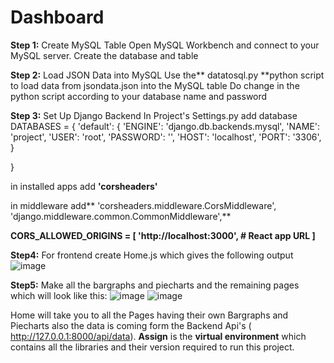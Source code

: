 # Dashboard
**Step 1:** Create MySQL Table
Open MySQL Workbench and connect to your MySQL server.
Create the database and table 

**Step 2:** Load JSON Data into MySQL
Use the** datatosql.py **python script to load data from jsondata.json into the MySQL table
Do change in the python script according to your database name and password

**Step 3:** Set Up Django Backend
In Project's Settings.py add database 
DATABASES = {
    'default': {
        'ENGINE': 'django.db.backends.mysql',
        'NAME': 'project',
        'USER': 'root',
        'PASSWORD': '',
        'HOST': 'localhost',
        'PORT': '3306',
    }
   
}

in installed apps add  **'corsheaders'**

in middleware add** 'corsheaders.middleware.CorsMiddleware',
     'django.middleware.common.CommonMiddleware',**

**CORS_ALLOWED_ORIGINS = [
    'http://localhost:3000',  # React app URL
]**

**Step4:** For frontend create Home.js which gives the following output
![image](https://github.com/Ayush-1205/Dashboard/assets/101936254/87e975a6-a741-4c86-8d85-9491489b00b0)

**Step5:** Make all the bargraphs and piecharts and the remaining pages which will look like this:
![image](https://github.com/Ayush-1205/Dashboard/assets/101936254/6fd4d17d-526c-4ae7-bd50-9eb5eae40f9a)
![image](https://github.com/Ayush-1205/Dashboard/assets/101936254/b55d4f85-0fb1-4738-b6eb-0c662a0e5a01)

Home will take you to all the Pages having their own Bargraphs and Piecharts also the data is coming form the Backend Api's ( http://127.0.0.1:8000/api/data).
**Assign** is the **virtual environment** which contains all the libraries and their version required to run this project.



